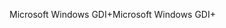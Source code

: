 <span data-ttu-id="85d45-101">Microsoft Windows GDI+</span><span class="sxs-lookup"><span data-stu-id="85d45-101">Microsoft Windows GDI+</span></span>